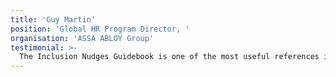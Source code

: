 ```yaml
---
title: 'Guy Martin'
position: 'Global HR Program Director, '
organisation: 'ASSA ABLOY Group'
testimonial: >-
  The Inclusion Nudges Guidebook is one of the most useful references in my library. I have incorporated a number of Inclusion Nudges. A great practical way of getting to action, rather than just talk.
---
```

